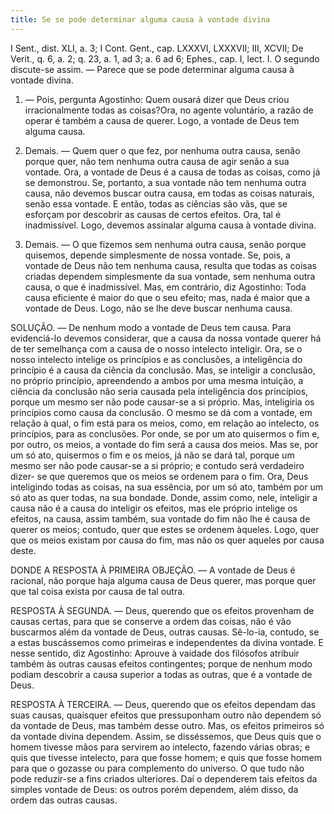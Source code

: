 ```yaml
---
title: Se se pode determinar alguma causa à vontade divina
---
```


I Sent., dist. XLI, a. 3; I Cont. Gent., cap. LXXXVI, LXXXVII; III, XCVII; De Verit., q. 6, a. 2; q. 23, a. 1, ad 3; a. 6 ad 6; Ephes., cap. I, lect. I.  O segundo discute-se assim. — Parece que se pode determinar alguma causa à vontade divina.  

1. — Pois, pergunta Agostinho: Quem ousará dizer que Deus criou irracionalmente todas as coisas?Ora, no agente voluntário, a razão de operar é também a causa de querer. Logo, a vontade de Deus tem alguma causa.  

2. Demais. — Quem quer o que fez, por nenhuma outra causa, senão porque quer, não tem nenhuma outra causa de agir senão a sua vontade. Ora, a vontade de Deus é a causa de todas as coisas, como já se demonstrou. Se, portanto, a sua vontade não tem nenhuma outra causa, não devemos buscar outra causa, em todas as coisas naturais, senão essa vontade. E então, todas as ciências são vãs, que se esforçam por descobrir as causas de certos efeitos. Ora, tal é inadmissível. Logo, devemos assinalar alguma causa à vontade divina.  

3. Demais. — O que fizemos sem nenhuma outra causa, senão porque quisemos, depende simplesmente de nossa vontade. Se, pois, a vontade de Deus não tem nenhuma causa, resulta que todas as coisas criadas dependem simplesmente da sua vontade, sem nenhuma outra causa, o que é inadmissível.  Mas, em contrário, diz Agostinho: Toda causa eficiente é maior do que o seu efeito; mas, nada é maior que a vontade de Deus. Logo, não se lhe deve buscar nenhuma causa.  

SOLUÇÃO. — De nenhum modo a vontade de Deus tem causa. Para evidenciá-lo devemos considerar, que a causa da nossa vontade querer há de ter semelhança com a causa de o nosso intelecto inteligir. Ora, se o nosso intelecto intelige os princípios e as conclusões, a inteligência do princípio é a causa da ciência da conclusão. Mas, se inteligir a conclusão, no próprio princípio, apreendendo a ambos por uma mesma intuição, a ciência da conclusão não seria causada pela inteligência dos princípios, porque um mesmo ser não pode causar-se a si próprio. Mas, inteligiria os princípios como causa da conclusão. O mesmo se dá com a vontade, em relação à qual, o fim está para os meios, como, em relação ao intelecto, os princípios, para as conclusões. Por onde, se por um ato quisermos o fim e, por outro, os meios, a vontade do fim será a causa dos meios. Mas se, por um só ato, quisermos o fim e os meios, já não se dará tal, porque um mesmo ser não pode causar-se a si próprio; e contudo será verdadeiro dizer- se que queremos que os meios se ordenem para o fim. Ora, Deus inteligindo todas as coisas, na sua essência, por um só ato, também por um só ato as quer todas, na sua bondade. Donde, assim como, nele, inteligir a causa não é a causa do inteligir os efeitos, mas ele próprio intelige os efeitos, na causa, assim também, sua vontade do fim não lhe é causa de querer os meios; contudo, quer que estes se ordenem àqueles. Logo, quer que os meios existam por causa do fim, mas não os quer aqueles por causa deste.  

DONDE A RESPOSTA À PRIMEIRA OBJEÇÃO. — A vontade de Deus é racional, não porque haja alguma causa de Deus querer, mas porque quer que tal coisa exista por causa de tal outra.  

RESPOSTA À SEGUNDA. — Deus, querendo que os efeitos provenham de causas certas, para que se conserve a ordem das coisas, não é vão buscarmos além da vontade de Deus, outras causas. Sê-lo-ia, contudo, se a estas buscássemos como primeiras e independentes da divina vontade. E nesse sentido, diz Agostinho: Aprouve à vaidade dos filósofos atribuir também às outras causas efeitos contingentes; porque de nenhum modo podiam descobrir a causa superior a todas as outras, que é a vontade de Deus.  

RESPOSTA À TERCEIRA. — Deus, querendo que os efeitos dependam das suas causas, quaisquer efeitos que pressuponham outro não dependem só da vontade de Deus, mas também desse outro. Mas, os efeitos primeiros só da vontade divina dependem. Assim, se disséssemos, que Deus quis que o homem tivesse mãos para servirem ao intelecto, fazendo várias obras; e quis que tivesse intelecto, para que fosse homem; e quis que fosse homem para que o gozasse ou para complemento do universo. O que tudo não pode reduzir-se a fins criados ulteriores. Daí o dependerem tais efeitos da simples vontade de Deus: os outros porém dependem, além disso, da ordem das outras causas.